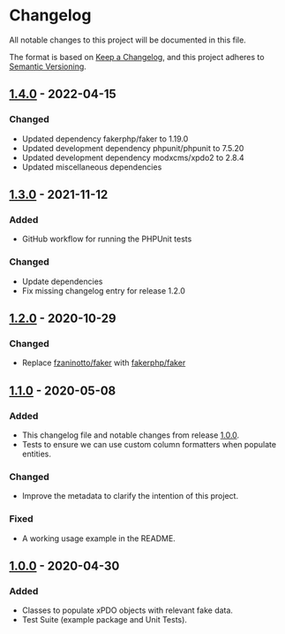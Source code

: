 # Changelog

All notable changes to this project will be documented in this file.

The format is based on [Keep a Changelog](https://keepachangelog.com/en/1.0.0/),
and this project adheres to [Semantic Versioning](https://semver.org/spec/v2.0.0.html).

## [1.4.0] - 2022-04-15

### Changed
- Updated dependency fakerphp/faker to 1.19.0
- Updated development dependency phpunit/phpunit to 7.5.20
- Updated development dependency modxcms/xpdo2 to 2.8.4
- Updated miscellaneous dependencies

## [1.3.0] - 2021-11-12

### Added
- GitHub workflow for running the PHPUnit tests

### Changed
- Update dependencies
- Fix missing changelog entry for release 1.2.0

## [1.2.0] - 2020-10-29

### Changed
- Replace [fzaninotto/faker](https://github.com/fzaninotto/Faker) with [fakerphp/faker](https://github.com/FakerPHP/Faker)

## [1.1.0] - 2020-05-08

### Added
- This changelog file and notable changes from release [1.0.0].
- Tests to ensure we can use custom column formatters when populate entities.

### Changed
- Improve the metadata to clarify the intention of this project.

### Fixed
- A working usage example in the README.

## [1.0.0] - 2020-04-30

### Added
- Classes to populate xPDO objects with relevant fake data.
- Test Suite (example package and Unit Tests).

[Unreleased]: https://github.com/SpringbokAgency/faker-xpdo-orm-adapter/compare/v1.4.0...HEAD
[1.4.0]: https://github.com/SpringbokAgency/faker-xpdo-orm-adapter/compare/v1.3.0...v1.4.0
[1.3.0]: https://github.com/SpringbokAgency/faker-xpdo-orm-adapter/compare/v1.2.0...v1.3.0
[1.2.0]: https://github.com/SpringbokAgency/faker-xpdo-orm-adapter/compare/v1.1.0...v1.2.0
[1.1.0]: https://github.com/SpringbokAgency/faker-xpdo-orm-adapter/compare/v1.0.0...v1.1.0
[1.0.0]: https://github.com/SpringbokAgency/faker-xpdo-orm-adapter/releases/tag/v1.0.0

